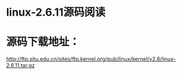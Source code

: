 # linux-2.6.11源码阅读

# 源码下载地址：
http://ftp.sjtu.edu.cn/sites/ftp.kernel.org/pub/linux/kernel/v2.6/linux-2.6.11.tar.gz
